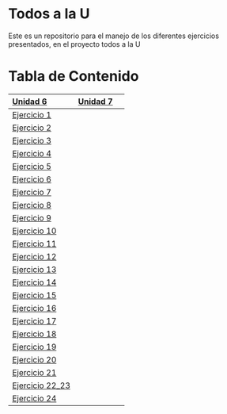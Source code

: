 # Todos a la U

Este es un repositorio para el manejo de los diferentes ejercicios presentados, en el proyecto todos a la U

# Tabla de Contenido

| [Unidad 6](https://github.com/nortigozab/Todos_a_la_U/tree/main/Unidad_6) | [Unidad 7](https://github.com/nortigozab/Todos_a_la_U/tree/main/Unidad_7) |    |
| :------------------------------------------------------------------------ | ------------------------------------------------------------------------: |--: |
| [Ejercicio 1](./Unidad_6/Ejercicio_1.js)                                  |                                                                           |    |
| [Ejercicio 2](./Unidad_6/Ejercicio_2.js)                                  |                                                                           |    |
| [Ejercicio 3](./Unidad_6/Ejercicio_3.js)                                  |                                                                           |    |
| [Ejercicio 4](./Unidad_6/Ejercicio_4.js)                                  |                                                                           |    |
| [Ejercicio 5](./Unidad_6/Ejercicio_5.js)                                  |                                                                           |    |
| [Ejercicio 6](./Unidad_6/Ejercicio_6.js)                                  |                                                                           |    |
| [Ejercicio 7](./Unidad_6/Ejercicio_7.js)                                  |                                                                           |    |
| [Ejercicio 8](./Unidad_6/Ejercicio_8.js)                                  |                                                                           |    |
| [Ejercicio 9](./Unidad_6/Ejercicio_9.js)                                  |                                                                           |    |
| [Ejercicio 10](./Unidad_6/Ejercicio_10.js)                                |                                                                           |    |
| [Ejercicio 11](./Unidad_6/Ejercicio_11.js)                                |                                                                           |    |
| [Ejercicio 12](./Unidad_6/Ejercicio_12.js)                                |                                                                           |    |
| [Ejercicio 13](./Unidad_6/Ejercicio_13.js)                                |                                                                           |    |
| [Ejercicio 14](./Unidad_6/Ejercicio_14.js)                                |                                                                           |    |
| [Ejercicio 15](./Unidad_6/Ejercicio_15.js)                                |                                                                           |    |
| [Ejercicio 16](./Unidad_6/Ejercicio_16.js)                                |                                                                           |    |
| [Ejercicio 17](./Unidad_6/Ejercicio_17.js)                                |                                                                           |    |
| [Ejercicio 18](./Unidad_6/Ejercicio_18.js)                                |                                                                           |    |
| [Ejercicio 19](./Unidad_6/Ejercicio_19)                                   |                                                                           |    |
| [Ejercicio 20](./Unidad_6/Ejercicio_20.js)                                |                                                                           |    |
| [Ejercicio 21](./Unidad_6/Ejercicio_21)                                   |                                                                           |    |
| [Ejercicio 22_23](./Unidad_6/Ejercicio_22_23)                             |                                                                           |    |
| [Ejercicio 24](./Unidad_6/Ejercicio_24)                                   |                                                                           |    |
